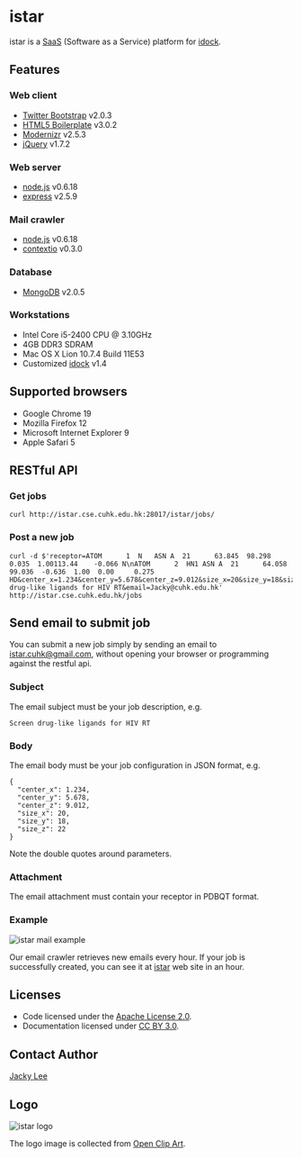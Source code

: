 istar
=====

istar is a [SaaS] (Software as a Service) platform for [idock].


Features
--------

### Web client

* [Twitter Bootstrap] v2.0.3
* [HTML5 Boilerplate] v3.0.2
* [Modernizr] v2.5.3
* [jQuery] v1.7.2

### Web server

* [node.js] v0.6.18
* [express] v2.5.9

### Mail crawler

* [node.js] v0.6.18
* [contextio] v0.3.0

### Database

* [MongoDB] v2.0.5

### Workstations

* Intel Core i5-2400 CPU @ 3.10GHz
* 4GB DDR3 SDRAM
* Mac OS X Lion 10.7.4 Build 11E53
* Customized [idock] v1.4


Supported browsers
------------------

* Google Chrome 19
* Mozilla Firefox 12
* Microsoft Internet Explorer 9
* Apple Safari 5


RESTful API
-----------

### Get jobs

    curl http://istar.cse.cuhk.edu.hk:28017/istar/jobs/

### Post a new job

    curl -d $'receptor=ATOM      1  N   ASN A  21      63.845  98.298   0.035  1.00113.44    -0.066 N\nATOM      2  HN1 ASN A  21      64.058  99.036  -0.636  1.00  0.00     0.275 HD&center_x=1.234&center_y=5.678&center_z=9.012&size_x=20&size_y=18&size_z=22&description=Screen drug-like ligands for HIV RT&email=Jacky@cuhk.edu.hk' http://istar.cse.cuhk.edu.hk/jobs


Send email to submit job
------------------------

You can submit a new job simply by sending an email to [istar.cuhk@gmail.com], without opening your browser or programming against the restful api.

### Subject

The email subject must be your job description, e.g.

    Screen drug-like ligands for HIV RT

### Body

The email body must be your job configuration in JSON format, e.g.

    {
      "center_x": 1.234,
      "center_y": 5.678,
      "center_z": 9.012,
      "size_x": 20,
      "size_y": 18,
      "size_z": 22
    }

Note the double quotes around parameters.

### Attachment

The email attachment must contain your receptor in PDBQT format.

### Example

![istar mail example](https://github.com/HongjianLi/istar/mail.png)

Our email crawler retrieves new emails every hour. If your job is successfully created, you can see it at [istar] web site in an hour.


Licenses
--------

* Code licensed under the [Apache License 2.0].
* Documentation licensed under [CC BY 3.0].


Contact Author
--------------

[Jacky Lee]


Logo
----

![istar logo](https://github.com/HongjianLi/istar/raw/master/public/img/logo.png)

The logo image is collected from [Open Clip Art].


[SaaS]: http://en.wikipedia.org/wiki/Software_as_a_service
[idock]: https://github.com/HongjianLi/idock
[Twitter Bootstrap]: https://github.com/twitter/bootstrap
[HTML5 Boilerplate]: https://github.com/h5bp/html5-boilerplate
[Modernizr]: https://github.com/Modernizr/Modernizr
[jQuery]: https://github.com/jquery/jquery
[node.js]: https://github.com/joyent/node
[express]: https://github.com/visionmedia/express
[contextio]: https://github.com/ContextIO/ContextIO-node
[MongoDB]: https://github.com/mongodb/mongo
[istar.cuhk@gmail.com]: mailto:istar.cuhk@gmail.com
[istar]: http://istar.cse.cuhk.edu.hk
[Apache License 2.0]: http://www.apache.org/licenses/LICENSE-2.0
[CC BY 3.0]: http://creativecommons.org/licenses/by/3.0
[Jacky Lee]: http://www.cse.cuhk.edu.hk/~hjli
[Open Clip Art]: http://www.openclipart.org
